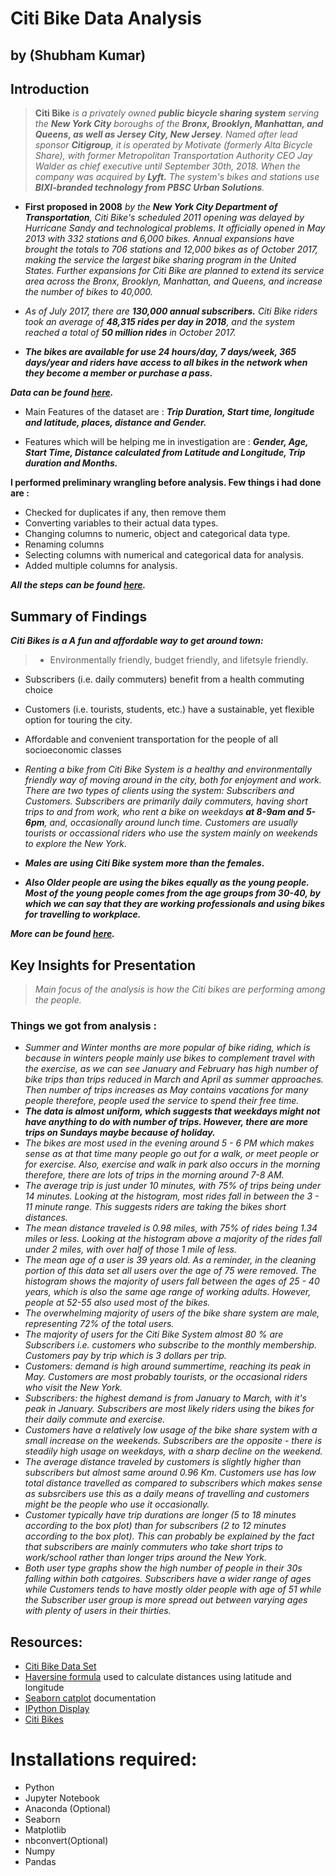 # Citi Bike Data Analysis
## by (Shubham Kumar)

## Introduction

>**Citi Bike** *is a privately owned **public bicycle sharing system** serving the **New York City** boroughs of the **Bronx, Brooklyn, Manhattan, and Queens, as well as Jersey City, New Jersey**. Named after lead sponsor **Citigroup**, it is operated by Motivate (formerly Alta Bicycle Share), with former Metropolitan Transportation Authority CEO Jay Walder as chief executive until September 30th, 2018. When the company was acquired by **Lyft.** The system's bikes and stations use **BIXI-branded technology from PBSC Urban Solutions**.*
- **First proposed in 2008** *by the **New York City Department of Transportation**, Citi Bike's scheduled 2011 opening was delayed by Hurricane Sandy and technological problems. It officially opened in May 2013 with 332 stations and 6,000 bikes. Annual expansions have brought the totals to 706 stations and 12,000 bikes as of October 2017, making the service the largest bike sharing program in the United States. Further expansions for Citi Bike are planned to extend its service area across the Bronx, Brooklyn, Manhattan, and Queens, and increase the number of bikes to 40,000.*

- *As of July 2017, there are **130,000 annual subscribers.** Citi Bike riders took an average of **48,315 rides per day in 2018**, and the system reached a total of **50 million rides** in October 2017.*
- ***The bikes are available for use 24 hours/day, 7 days/week, 365 days/year and riders have access to all bikes in the network when they become a member or purchase a pass.***

***Data can be found [here](https://www.citibikenyc.com/system-data).***


- Main Features of the dataset are : ***Trip Duration, Start time, longitude and latitude, places, distance and Gender.***

- Features which will be helping me in investigation are : ***Gender, Age, Start Time, Distance calculated from Latitude and Longitude, Trip duration and Months.***

**I performed preliminary wrangling before analysis. Few things i had done are :**
- Checked for duplicates if any, then remove them
- Converting variables to their actual data types.
- Changing columns to numeric, object and categorical data type.
- Renaming columns
- Selecting columns with numerical and categorical data for analysis.
- Added multiple columns for analysis.

***All the steps can be found [here](https://github.com/ZippySphinx/Investigating-Datasets/blob/master/Citi%20Bike/Citi_Bike.ipynb).***

## Summary of Findings

***Citi Bikes is a A fun and affordable way to get around town:***
>- Environmentally friendly, budget friendly, and lifetsyle friendly. 
- Subscribers (i.e. daily commuters) benefit from a health commuting choice
- Customers (i.e. tourists, students, etc.) have a sustainable, yet flexible option for touring the city.
- Affordable and convenient transportation for the people of all socioeconomic classes

- *Renting a bike from Citi Bike System is a healthy and environmentally friendly way of moving around in the city, both for enjoyment and work. There are two types of clients using the system: Subscribers and Customers. Subscribers are primarily daily commuters, having short trips to and from work, who rent a bike on weekdays **at 8-9am and 5-6pm**, and, occasionally around lunch time. Customers are usually tourists or occassional riders who use the system mainly on weekends to explore the New York.*
- ***Males are using Citi Bike system more than the females.***
- ***Also Older people are using the bikes equally as the young people. Most of the young people comes from the age groups from 30-40, by which we can say that they are working professionals and using bikes for travelling to workplace.***

***More can be found [here](https://github.com/ZippySphinx/Investigating-Datasets/blob/master/Citi%20Bike/Citi_Bike_Slide_Deck.slides.html).***

## Key Insights for Presentation

> *Main focus of the analysis is how the Citi bikes are performing among the people.*

### Things we got from analysis :
- *Summer and Winter months are more popular of bike riding, which is because in winters people mainly use bikes to complement travel with the exercise, as we can see January and February has high number of bike trips than trips reduced in March and April as summer approaches. Then number of trips increases as May contains vacations for many people therefore, people used the service to spend their free time.*
- ***The data is almost uniform, which suggests that weekdays might not have anything to do with number of trips. However, there are more trips on Sundays maybe because of holiday.***
- *The bikes are most used in the evening around 5 - 6 PM which makes sense as at that time many people go out for a walk, or meet people or for exercise. Also, exercise and walk in park also occurs in the morning therefore, there are lots of trips in the morning around 7-8 AM.*
- *The average trip is just under 10 minutes, with 75% of trips being under 14 minutes. Looking at the histogram, most rides fall in between the 3 - 11 minute range. This suggests riders are taking the bikes short distances.*
- *The mean distance traveled is 0.98 miles, with 75% of rides being 1.34 miles or less. Looking at the histogram above a majority of the rides fall under 2 miles, with over half of those 1 mile of less.*
- *The mean age of a user is 39 years old. As a reminder, in the cleaning portion of this data set all users over the age of 75 were removed. The histogram shows the majority of users fall between the ages of 25 - 40 years, which is also the same age range of working adults. However, people at 52-55 also used most of the bikes.*
- *The overwhelming majority of users of the bike share system are male, representing 72% of the total users.*
- *The majority of users for the Citi Bike System almost 80 % are Subscribers i.e. customers who subscribe to the monthly membership. Customers pay by trip which is 3 dollars per trip.*
- *Customers: demand is high around summertime, reaching its peak in May. Customers are most probably tourists, or the occasional riders who visit the New York.*
- *Subscribers: the highest demand is from January to March, with it's peak in January. Subscribers are most likely riders using the bikes for their daily commute and exercise.*
- *Customers have a relatively low usage of the bike share system with a small increase on the weekends. Subscribers are the opposite - there is steadily high usage on weekdays, with a sharp decline on the weekend.*
- *The average distance traveled by customers is slightly higher than subscribers but almost same around 0.96 Km. Customers use has low total distance travelled as compared to subscribers which makes sense as subsrcibers use this as a daily means of travelling and customers might be the people who use it occasionally.*
- *Customer typically have trip durations are longer (5 to 18 minutes according to the box plot) than for subscribers (2 to 12 minutes according to the box plot). This can probably be explained by the fact that subscribers are mainly commuters who take short trips to work/school rather than longer trips around the New York.*
- *Both user type graphs show the high number of people in their 30s falling within both catgoires. Subscribers have a wider range of ages while Customers tends to have mostly older people with age of 51 while the Subscriber user group is more spread out between varying ages with plenty of users in their thirties.*

## Resources:
- [Citi Bike Data Set](https://www.citibikenyc.com/system-data)
- [Haversine formula](https://www.movable-type.co.uk/scripts/latlong.html) used to calculate distances using latitude and longitude
- [Seaborn catplot](https://seaborn.pydata.org/generated/seaborn.catplot.html) documentation
- [IPython Display](https://ipython.org/ipython-doc/3/api/generated/IPython.display.html)
- [Citi Bikes](https://www.citibikenyc.com/)

# Installations required:
- Python
- Jupyter Notebook
- Anaconda (Optional)
- Seaborn
- Matplotlib
- nbconvert(Optional)
- Numpy
- Pandas
